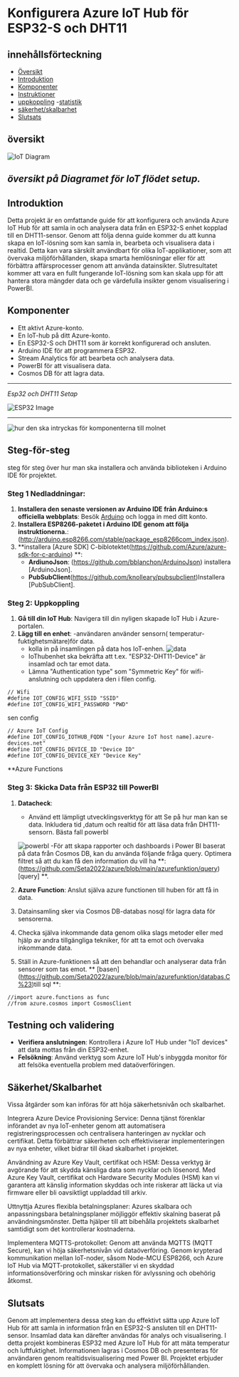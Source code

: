 
# Konfigurera Azure IoT Hub för ESP32-S och DHT11

## innehållsförteckning
- [Översikt](#översikt)
- [Introduktion](#Introduktion)
-   [Komponenter](#Komponenter) 
- [Instruktioner](#steg-1-skicka-data-från-esp32-till-azure-iot-hub) 
- [uppkoppling](#uppkoppling) 
-[statistik](#statistik)
- [säkerhet/skalbarhet](#testning-och-validering) 
- [Slutsats](#slutsats)
  
## översikt
![IoT Diagram](./img/iot-diagram.drawio.png)

*översikt på Diagramet för IoT flödet setup.*
--- 

## Introduktion
Detta projekt är en omfattande guide för att konfigurera och använda Azure IoT Hub för att samla in och analysera data från en ESP32-S enhet kopplad till en DHT11-sensor. Genom att följa denna guide kommer du att kunna skapa en IoT-lösning som kan samla in, bearbeta och visualisera data i realtid. Detta kan vara särskilt användbart för olika IoT-applikationer, som att övervaka miljöförhållanden, skapa smarta hemlösningar eller för att förbättra affärsprocesser genom att använda datainsikter. Slutresultatet kommer att vara en fullt fungerande IoT-lösning som kan skala upp för att hantera stora mängder data och ge värdefulla insikter genom visualisering i PowerBI.

## Komponenter
- Ett aktivt Azure-konto.
- En IoT-hub på ditt Azure-konto.
- En ESP32-S och DHT11 som är korrekt konfigurerad och ansluten.
- Arduino IDE för att programmera ESP32.
- Stream Analytics för att bearbeta och analysera data.
- PowerBI för att visualisera data.
- Cosmos DB för att lagra data.
  
---
   *Esp32 och DHT11 Setap* 

![ESP32 Image](./img/esp32bild.png)

---
![hur den ska intryckas för komponenterna till molnet](./img/diagram_presentation.svg) 
## Steg-för-steg
steg för steg över hur man ska installera och använda biblioteken i Arduino IDE för projektet.

### Steg 1 Nedladdningar: 
1. **Installera den senaste versionen av Arduino IDE från Arduino:s officiella webbplats**: Besök [Arduino](https://www.arduino.cc/en/software) och logga in med ditt konto.
2. **Installera ESP8266-paketet i Arduino IDE genom att följa instruktionerna.**:  (http://arduino.esp8266.com/stable/package_esp8266com_index.json). 
3. **installera [Azure SDK] C-biblotektet(https://github.com/Azure/azure-sdk-for-c-arduino) **:
   - **ArdiunoJson**: (https://github.com/bblanchon/ArduinoJson) installera [ArduinoJson].
   - **PubSubClient**(https://github.com/knolleary/pubsubclient)Installera [PubSubClient]. 

### Steg 2: Uppkoppling
1. **Gå till din IoT Hub**: Navigera till din nyligen skapade IoT Hub i Azure-portalen.
2. **Lägg till en enhet**:
   -användaren använder sensorn( temperatur-fuktighetsmätare)för data.
   -  kolla in på insamlingen på data hos IoT-enhen.
     ![data](./img/statistik.png)
   -  IoThubenhet ska bekräfta att t.ex. "ESP32-DHT11-Device" är insamlad och tar emot data.
   - Lämna "Authentication type" som "Symmetric Key"  för wifi-anslutning och uppdatera den i filen config.


```
// Wifi
#define IOT_CONFIG_WIFI_SSID "SSID"
#define IOT_CONFIG_WIFI_PASSWORD "PWD"
```
sen config
```
// Azure IoT Config
#define IOT_CONFIG_IOTHUB_FQDN "[your Azure IoT host name].azure-devices.net"
#define IOT_CONFIG_DEVICE_ID "Device ID"
#define IOT_CONFIG_DEVICE_KEY "Device Key"
```
   
 **Azure Functions 
### Steg 3: Skicka Data från ESP32 till PowerBI
1. **Datacheck**:
   - Använd ett lämpligt utvecklingsverktyg för att Se på hur man kan se data. Inkludera tid ,datum och realtid för att läsa data från DHT11-sensorn. Bästa fall powerbl
     
   ![powerbl](./img/powerbl.png)
-För att skapa rapporter och dashboards i Power BI baserat på data från Cosmos DB, kan du använda följande fråga query. Optimera filtret 
så att du kan få den information du vill ha **: (https://github.com/Seta2022/azure/blob/main/azurefunktion/query)[query] **. 
  
2. **Azure Function**: Anslut själva azure functionen till huben för att få in data.
3. Datainsamling sker via Cosmos DB-databas nosql för lagra data för sensorerna.
4. Checka själva inkommande data genom olika slags metoder eller med hjälp av andra tillgängliga tekniker, för att ta emot och övervaka inkommande data.
5. Ställ in Azure-funktionen så att den behandlar och analyserar data från sensorer som tas emot.
 ** [basen] (https://github.com/Seta2022/azure/blob/main/azurefunktion/databas.C%23)till sql **:
```
//import azure.functions as func
//from azure.cosmos import CosmosClient
```

## Testning och validering
- **Verifiera anslutningen**: Kontrollera i Azure IoT Hub under "IoT devices" att data mottas från din ESP32-enhet.
- **Felsökning**: Använd verktyg som Azure IoT Hub's inbyggda monitor för att felsöka eventuella problem med dataöverföringen.

## Säkerhet/Skalbarhet
Vissa åtgärder som kan införas för att höja säkerhetsnivån och skalbarhet.

Integrera Azure Device Provisioning Service: Denna tjänst förenklar införandet av nya IoT-enheter genom att automatisera registreringsprocessen och centralisera hanteringen av nycklar och certifikat. Detta förbättrar säkerheten och effektiviserar implementeringen av nya enheter, vilket bidrar till ökad skalbarhet i projektet.

Användning av Azure Key Vault, certifikat och HSM: Dessa verktyg är avgörande för att skydda känsliga data som nycklar och lösenord. Med Azure Key Vault, certifikat och Hardware Security Modules (HSM) kan vi garantera att känslig information skyddas och inte riskerar att läcka ut via firmware eller bli oavsiktligt uppladdad till arkiv.

Uttnyttja Azures flexibla betalningsplaner: Azures skalbara och anpassningsbara betalningsplaner möjliggör effektiv skalning baserat på användningsmönster. Detta hjälper till att bibehålla projektets skalbarhet samtidigt som det kontrollerar kostnaderna.

Implementera MQTTS-protokollet: Genom att använda MQTTS (MQTT Secure), kan vi höja säkerhetsnivån vid dataöverföring. Genom krypterad kommunikation mellan IoT-noder, såsom Node-MCU ESP8266, och Azure IoT Hub via MQTT-protokollet, säkerställer vi en skyddad informationsöverföring och minskar risken för avlyssning och obehörig åtkomst.


## Slutsats
Genom att implementera dessa steg kan du effektivt sätta upp Azure IoT Hub för att samla in information från en ESP32-S ansluten till en DHT11-sensor. Insamlad data kan därefter användas för analys och visualisering. I detta projekt kombineras ESP32 med Azure IoT Hub för att mäta temperatur och luftfuktighet. Informationen lagras i Cosmos DB och presenteras för användaren genom realtidsvisualisering med Power BI. Projektet erbjuder en komplett lösning för att övervaka och analysera miljöförhållanden.


